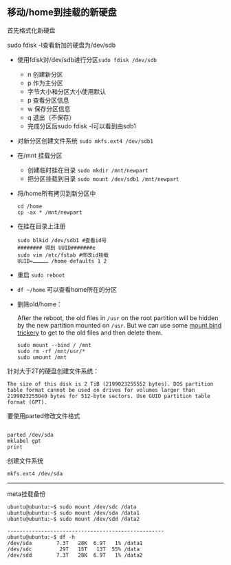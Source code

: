 ## 移动/home到挂载的新硬盘

首先格式化新硬盘

sudo fdisk -l查看新加的硬盘为/dev/sdb

 

- 使用fdisk对/dev/sdb进行分区`sudo fdisk /dev/sdb	`

  - n 创建新分区
  - p 作为主分区
  - 字节大小和分区大小使用默认
  - p 查看分区信息
  - w 保存分区信息
  - q 退出（不保存）
  - 完成分区后sudo fdisk -l可以看到由sdb1

- 对新分区创建文件系统 `sudo mkfs.ext4 /dev/sdb1`

- 在/mnt 挂载分区

  - 创建临时挂在目录 `sudo mkdir /mnt/newpart`
  - 把分区挂载到目录 `sudo mount /dev/sdb1 /mnt/newpart`

- 将/home所有拷贝到新分区中

  ```
  cd /home
  cp -ax * /mnt/newpart
  ```

- 在挂在目录上注册

  ```
  sudo blkid /dev/sdb1 #查看id号
  ######## 得到 UUID#######e
  sudo vim /etc/fstab #修改id挂载
  UUID=…………… /home defaults 1 2 
  ```

- 重启 `sudo reboot`

- `df ~/home` 可以查看home所在的分区

- 删除old/home：

  After the reboot, the old files in `/usr` on the root partition will be hidden by the new partition mounted on `/usr`. But we can use some [mount bind trickery](https://askubuntu.com/questions/669/is-it-possible-to-delete-files-when-another-filesystem-is-mounted-on-the-path) to get to the old files and then delete them.

  ```
  sudo mount --bind / /mnt
  sudo rm -rf /mnt/usr/*
  sudo umount /mnt
  ```

  







针对大于2T的硬盘创建文件系统：

```
The size of this disk is 2 TiB (2199023255552 bytes). DOS partition table format cannot be used on drives for volumes larger than 2199023255040 bytes for 512-byte sectors. Use GUID partition table format (GPT).
```

要使用parted修改文件格式

```
	
parted /dev/sda 
mklabel gpt
print
```

创建文件系统

```
mkfs.ext4 /dev/sda
```









---

meta挂载备份

```
ubuntu@ubuntu:~$ sudo mount /dev/sdc /data
ubuntu@ubuntu:~$ sudo mount /dev/sda /data1
ubuntu@ubuntu:~$ sudo mount /dev/sdd /data2

---------------------------------------------------
ubuntu@ubuntu:~$ df -h 
/dev/sda        7.3T   28K  6.9T   1% /data1
/dev/sdc         29T   15T   13T  55% /data
/dev/sdd        7.3T   28K  6.9T   1% /data2
```

